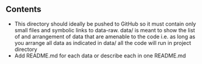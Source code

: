 # 

## Contents
  - This directory should ideally be pushed to GitHub so it must contain only small files and symbolic links to data-raw. data/ is meant to show the list of and arrangement of data that are amenable to the code i.e. as long as you arrange all data as indicated in data/ all the code will run in project directory
  - Add README.md for each data or describe each in one README.md
